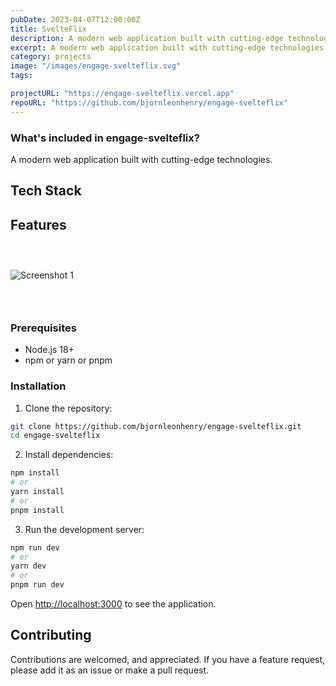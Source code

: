 ```yaml
---
pubDate: 2023-04-07T12:00:00Z
title: SvelteFlix
description: A modern web application built with cutting-edge technologies.
excerpt: A modern web application built with cutting-edge technologies.
category: projects
image: "/images/engage-svelteflix.svg"
tags:

projectURL: "https://engage-svelteflix.vercel.app"
repoURL: "https://github.com/bjornleonhenry/engage-svelteflix"
---
```


### What's included in engage-svelteflix?

A modern web application built with cutting-edge technologies.

## Tech Stack



## Features

### &nbsp;

![Screenshot 1](/images/engage-svelteflix-1.webp)

### &nbsp;

### Prerequisites

- Node.js 18+
- npm or yarn or pnpm

### Installation

1. Clone the repository:
```bash
git clone https://github.com/bjornleonhenry/engage-svelteflix.git
cd engage-svelteflix
```

2. Install dependencies:
```bash
npm install
# or
yarn install
# or
pnpm install
```

3. Run the development server:
```bash
npm run dev
# or
yarn dev
# or
pnpm run dev
```

Open [http://localhost:3000](http://localhost:3000) to see the application.

## Contributing

Contributions are welcomed, and appreciated. If you have a feature request, please add it as an issue or make a pull request.
